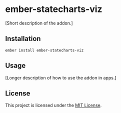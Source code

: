 ember-statecharts-viz
==============================================================================

[Short description of the addon.]

Installation
------------------------------------------------------------------------------

```
ember install ember-statecharts-viz
```


Usage
------------------------------------------------------------------------------

[Longer description of how to use the addon in apps.]


License
------------------------------------------------------------------------------

This project is licensed under the [MIT License](LICENSE.md).
